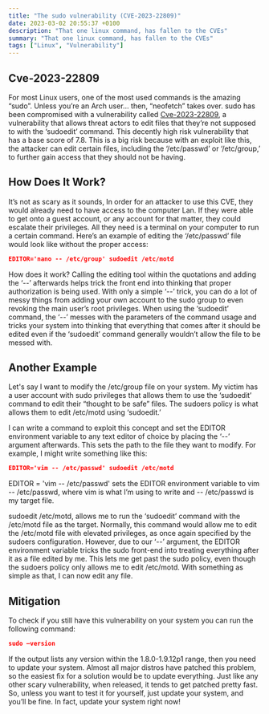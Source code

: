 ```yaml
---
title: "The sudo vulnerability (CVE-2023-22809)"
date: 2023-03-02 20:55:37 +0100
description: "That one linux command, has fallen to the CVEs"
summary: "That one linux command, has fallen to the CVEs"
tags: ["Linux", "Vulnerability"]
---
```


## Cve-2023-22809
For most Linux users, one of the most used commands is the amazing “sudo”. Unless you’re an Arch user… then, “neofetch” takes over. sudo has been compromised with a vulnerability called [Cve-2023-22809](https://nvd.nist.gov/vuln/detail/CVE-2023-22809), a vulnerability that allows threat actors to edit files that they’re not supposed to with the ‘sudoedit’ command. This decently high risk vulnerability that has a base score of 7.8. This is a big risk because with an exploit like this, the attacker can edit certain files, including the ‘/etc/passwd’ or ‘/etc/group,’ to further gain access that they should not be having.

## How Does It Work?
It’s not as scary as it sounds, In order for an attacker to use this CVE, they would already need to have access to the computer Lan. If they were able to get onto a guest account, or any account for that matter, they could escalate their privileges. All they need is a terminal on your computer to run a certain command. Here’s an example of editing the ‘/etc/passwd’ file would look like without the proper access:

```json
EDITOR='nano -- /etc/group' sudoedit /etc/motd
```

How does it work? Calling the editing tool within the quotations and adding the ‘--’ afterwards helps trick the front end into thinking that proper authorization is being used. With only a simple ‘--’ trick, you can do a lot of messy things from adding your own account to the sudo group to even revoking the main user’s root privileges. When using the ‘sudoedit’ command, the ‘--’ messes with the parameters of the command usage and tricks your system into thinking that everything that comes after it should be edited even if the ‘sudoedit’ command generally wouldn’t allow the file to be messed with.

## Another Example
Let's say I want to modify the /etc/group file on your system. My victim has a user account with sudo privileges that allows them to use the ‘sudoedit’ command to edit their “thought to be safe” files. The sudoers policy is what allows them to edit /etc/motd using ‘sudoedit.’

I can write a command to exploit this concept and set the EDITOR environment variable to any text editor of choice by placing the ‘--’ argument afterwards. This sets the path to the file they want to modify. For example, I might write something like this:

```json
EDITOR='vim -- /etc/passwd' sudoedit /etc/motd
```

EDITOR = 'vim -- /etc/passwd' sets the EDITOR environment variable to vim -- /etc/passwd, where vim is what I’m using to write and -- /etc/passwd is my target file.

sudoedit /etc/motd, allows me to run the ‘sudoedit’ command with the /etc/motd file as the target. Normally, this command would allow me to edit the /etc/motd file with elevated privileges, as once again specified by the sudoers configuration. However, due to our ‘--’ argument, the EDITOR environment variable tricks the sudo front-end into treating everything after it as a file edited by me. This lets me get past the sudo policy, even though the sudoers policy only allows me to edit /etc/motd. With something as simple as that, I can now edit any file.

## Mitigation

To check if you still have this vulnerability on your system you can run the following command:

```json
sudo –version
```

If the output lists any version within the 1.8.0-1.9.12p1 range, then you need to update your system. Almost all major distros have patched this problem, so the easiest fix for a solution would be to update everything. Just like any other scary vulnerability, when released, it tends to get patched pretty fast. So, unless you want to test it for yourself, just update your system, and you’ll be fine. In fact, update your system right now!






